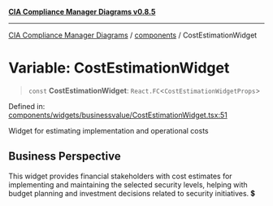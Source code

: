 [**CIA Compliance Manager Diagrams v0.8.5**](../../README.md)

***

[CIA Compliance Manager Diagrams](../../modules.md) / [components](../README.md) / CostEstimationWidget

# Variable: CostEstimationWidget

> `const` **CostEstimationWidget**: `React.FC`\<`CostEstimationWidgetProps`\>

Defined in: [components/widgets/businessvalue/CostEstimationWidget.tsx:51](https://github.com/Hack23/cia-compliance-manager/blob/4f2006283e1cd56feb8daea1f810b2bc8c1b1d1b/src/components/widgets/businessvalue/CostEstimationWidget.tsx#L51)

Widget for estimating implementation and operational costs

## Business Perspective

This widget provides financial stakeholders with cost estimates
for implementing and maintaining the selected security levels,
helping with budget planning and investment decisions related
to security initiatives. 💲
